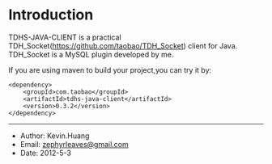 Introduction
============

TDHS-JAVA-CLIENT is a practical TDH_Socket(https://github.com/taobao/TDH_Socket) client for Java.
TDH_Socket is a MySQL plugin developed by me.

If you are using maven to build your project,you can try it by:

    <dependency>
        <groupId>com.taobao</groupId>
        <artifactId>tdhs-java-client</artifactId>
        <version>0.3.2</version>
    </dependency>


-----------------------------------

* Author: Kevin.Huang
* Email:  zephyrleaves@gmail.com
* Date:   2012-5-3